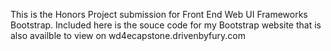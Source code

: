 This is the Honors Project submission for Front End Web UI Frameworks Bootstrap. Included here is the souce code for my Bootstrap website that is also availble to view on wd4ecapstone.drivenbyfury.com
